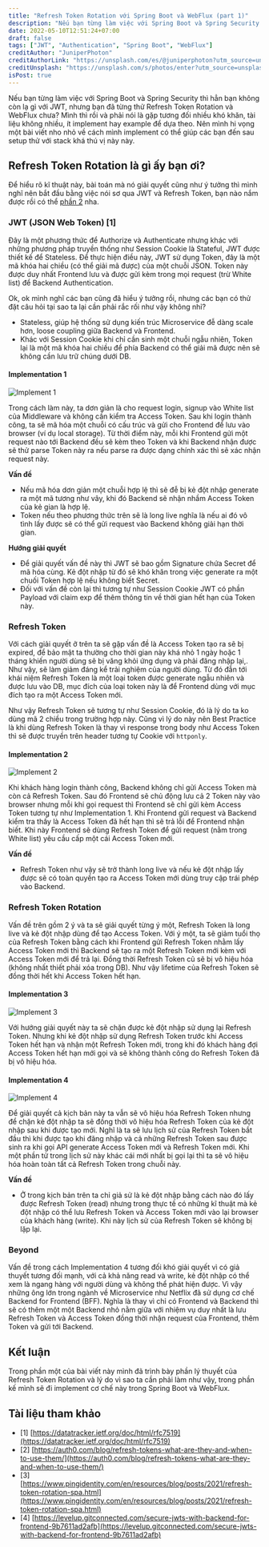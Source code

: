 ```yaml
---
title: "Refresh Token Rotation với Spring Boot và WebFlux (part 1)"
description: "Nếu bạn từng làm việc với Spring Boot và Spring Security thì hẳn bạn không còn lạ gì với JWT, nhưng bạn đã từng thử Refresh Token Rotation và WebFlux chưa? Mình thì rồi và phải nói là gặp tương đối nhiều khó khăn, tài liệu không nhiều, ít implement hay example để dựa theo. Nên mình hi vọng một bài viết nho nhỏ về cách mình implement có thể giúp các bạn đến sau setup thử với stack khá thú vị này này."
date: 2022-05-10T12:51:24+07:00
draft: false
tags: ["JWT", "Authentication", "Spring Boot", "WebFlux"]
creditAuthor: "JuniperPhoton"
creditAuthorLink: "https://unsplash.com/es/@juniperphoton?utm_source=unsplash&utm_medium=referral&utm_content=creditCopyText"
creditUnsplash: "https://unsplash.com/s/photos/enter?utm_source=unsplash&utm_medium=referral&utm_content=creditCopyText"
isPost: true
---
```


Nếu bạn từng làm việc với Spring Boot và Spring Security thì hẳn bạn không còn lạ gì với JWT, nhưng bạn đã từng thử Refresh Token Rotation và WebFlux chưa? Mình thì rồi và phải nói là gặp tương đối nhiều khó khăn, tài liệu không nhiều, ít implement hay example để dựa theo. Nên mình hi vọng một bài viết nho nhỏ về cách mình implement có thể giúp các bạn đến sau setup thử với stack khá thú vị này này.

<!--more-->

## Refresh Token Rotation là gì ấy bạn ơi?

Để hiểu rõ kĩ thuật này, bài toán mà nó giải quyết cũng như ý tưởng thì mình nghĩ nên bắt đầu bằng việc nói sơ qua JWT và Refresh Token, bạn nào nắm được rồi có thể [phần 2]() nha.

### JWT (JSON Web Token) [1]

Đây là một phương thức để Authorize và Authenticate nhưng khác với những phương pháp truyền thống như Session Cookie là Stateful, JWT được thiết kế để Stateless. Để thực hiện điều này, JWT sử dụng Token, đây là một mã khóa hai chiều (có thể giải mã được) của một chuỗi JSON. Token này được duy nhất Frontend lưu và được gửi kèm trong mọi request (trừ White list) để Backend Authentication.

Ok, ok mình nghĩ các bạn cũng đã hiểu ý tưởng rồi, nhưng các bạn có thử đặt câu hỏi tại sao ta lại cần phải rắc rối như vậy không nhỉ?

- Stateless, giúp hệ thống sử dụng kiến trúc Microservice đễ dàng scale hơn, loose coupling giữa Backend và Frontend.
- Khác với Session Cookie khi chỉ cần sinh một chuỗi ngẫu nhiên, Token lại là một mã khóa hai chiều để phía Backend có thể giải mã được nên sẽ không cần lưu trữ chúng dưới DB.

#### Implementation 1

![Implement 1](implement1 "Implement 1")

Trong cách làm này, ta dơn giản là cho request login, signup vào White list của Middleware và không cần kiểm tra Access Token. Sau khi login thành công, ta sẽ mã hóa một chuỗi có cấu trúc và gửi cho Frontend để lưu vào browser (ví dụ local storage). Từ thời điểm này, mỗi khi Frontend gửi một request nào tới Backend đều sẽ kèm theo Token và khi Backend nhận được sẽ thử parse Token này ra nếu parse ra được dạng chính xác thì sẽ xác nhận request này.

**Vấn đề**

- Nếu mã hóa dơn giản một chuỗi hợp lệ thì sẽ đễ bị kẻ đột nhập generate ra một mã tương như vây, khi đó Backend sẽ nhận nhầm Access Token của kẻ gian là hợp lệ.
- Token nếu theo phương thức trên sẽ là long live nghĩa là nếu ai đó vô tình lấy được sẽ có thể gửi request vào Backend không giải hạn thời gian.

**Hướng giải quyết**

- Để giải quyết vấn đề này thì JWT sẽ bao gồm Signature chứa Secret để mã hóa cùng. Kẻ đột nhập từ đó sẽ khó khăn trong việc generate ra một chuối Token hợp lệ nếu không biết Secret.
- Đối với vấn đề còn lại thì tương tự như Session Cookie JWT có phần Payload với claim exp để thêm thông tin về thời gian hết hạn của Token này.

### Refresh Token

Với cách giải quyết ở trên ta sẽ gặp vấn đề là Access Token tạo ra sẽ bị expired, để bảo mật ta thường cho thời gian này khá nhỏ 1 ngày hoặc 1 tháng khiến người dùng sẽ bị văng khỏi ứng dụng và phải đăng nhập lại,. Như vậy, sẽ làm giảm đáng kể trải nghiệm của người dùng. Từ đó đẫn tới khái niệm Refresh Token là một loại token được generate ngẫu nhiên và được lưu vào DB, mục đích của loại token này là để Frontend dùng với mục đích tạo ra một Access Token mới.

Như vậy Refresh Token sẽ tương tự như Session Cookie, đó là lý do ta ko dùng mã 2 chiều trong trường hợp này. Cũng vì lý do này nên Best Practice là khi dùng Refresh Token là thay vì response trong body như Access Token thì sẽ được truyền trên header tương tự Cookie với `httponly`.

#### Implementation 2

![Implement 2](implement2 "Implement 2")

Khi khách hàng login thành công, Backend không chỉ gửi Access Token mà còn cả Refresh Token. Sau đó Frontend sẽ chủ động lưu cả 2 Token này vào browser nhưng mỗi khi gọi request thì Frontend sẽ chỉ gửi kèm Access Token tương tự như Implementation 1. Khi Frontend gửi request và Backend kiểm tra thấy là Access Token đã hết hạn thì sẽ trả lỗi để Frontend nhận biết. Khi này Frontend sẽ dùng Refresh Token để gửi request (nằm trong White list) yêu cầu cấp một cái Access Token mới.

**Vấn đề**

- Refresh Token như vậy sẽ trở thành long live và nếu kẻ đột nhập lấy được sẽ có toàn quyền tạo ra Access Token mới dùng truy cập trái phép vào Backend.

### Refresh Token Rotation

Vấn đề trên gồm 2 ý và ta sẽ giải quyết từng ý một, Refresh Token là long live và kẻ đột nhập dùng để tạo Access Token. Với ý một, ta sẽ giảm tuổi thọ của Refresh Token bằng cách khi Frontend gửi Refresh Token nhằm lấy Access Token mới thì Backend sẽ tạo ra một Refresh Token mới kèm với Access Token mới để trả lại. Đồng thời Refresh Token cũ sẽ bị vô hiệu hóa (không nhất thiết phải xóa trong DB). Như vậy lifetime của Refresh Token sẽ đồng thời hết khi Access Token hết hạn.

#### Implementation 3

![Implement 3](implement3 "Implement 3")

Với hướng giải quyết này ta sẽ chặn được kẻ đột nhập sử dụng lại Refresh Token. Nhưng khi kẻ đột nhập sử dụng Refresh Token trước khi Access Token hết hạn và nhận một Refresh Token mới, trong khi đó khách hàng đợi Access Token hết hạn mới gọi và sẽ không thành công do Refresh Token đã bị vô hiệu hóa.

#### Implementation 4

![Implement 4](implement4 "Implement 4")

Để giải quyết cả kịch bản này ta vẫn sẽ vô hiệu hóa Refresh Token nhưng để chặn kẻ đột nhập ta sẽ đồng thời vô hiệu hóa Refresh Token của kẻ đột nhập sau khi được tạo mới. Nghĩ là ta sẽ lưu lịch sử của Refresh Token bắt đầu thì khi được tạo khi đăng nhập và cả những Refresh Token sau được sinh ra khi gọi API generate Access Token mới và Refresh Token mới. Khi một phần tử trong lịch sử này khác cái mới nhất bị gọi lại thì ta sẽ vô hiệu hóa hoàn toàn tất cả Refresh Token trong chuỗi này.

**Vấn đề**

- Ở trong kịch bản trên ta chỉ giả sử là kẻ đột nhập bằng cách nào đó lấy được Refresh Token (read) nhưng trong thực tế có những kĩ thuật mà kẻ đột nhập có thể lưu Refresh Token và Access Token mới vào lại browser của khách hàng (write). Khi này lịch sử của Refresh Token sẽ không bị lặp lại.

### Beyond

Vấn đề trong cách Implementation 4 tương đối khó giải quyết vì có giả thuyết tương đối mạnh, với cả khả năng read và write, kẻ đột nhập có thể xem là ngang hàng với người dùng và không thể phát hiện được. Vì vậy những ông lớn trong ngành về Microservice như Netflix đã sử dụng cơ chế Backend for Frontend (BFF). Nghĩa là thay vì chỉ có Frontend và Backend thì sẽ có thêm một một Backend nhỏ nằm giữa với nhiệm vụ duy nhất là lưu Refresh Token và Access Token đồng thời nhận request của Frontend, thêm Token và gửi tới Backend.

## Kết luận

Trong phần một của bài viết này mình đã trình bày phần lý thuyết của Refresh Token Rotation và lý do vì sao ta cần phải làm như vậy, trong phần kế mình sẽ đi implement cơ chế này trong Spring Boot và WebFlux.

## Tài liệu tham khảo

- [1] [https://datatracker.ietf.org/doc/html/rfc7519](https://datatracker.ietf.org/doc/html/rfc7519)
- [2] [https://auth0.com/blog/refresh-tokens-what-are-they-and-when-to-use-them/](https://auth0.com/blog/refresh-tokens-what-are-they-and-when-to-use-them/)
- [3] [https://www.pingidentity.com/en/resources/blog/posts/2021/refresh-token-rotation-spa.html](https://www.pingidentity.com/en/resources/blog/posts/2021/refresh-token-rotation-spa.html)
- [4] [https://levelup.gitconnected.com/secure-jwts-with-backend-for-frontend-9b7611ad2afb](https://levelup.gitconnected.com/secure-jwts-with-backend-for-frontend-9b7611ad2afb)
